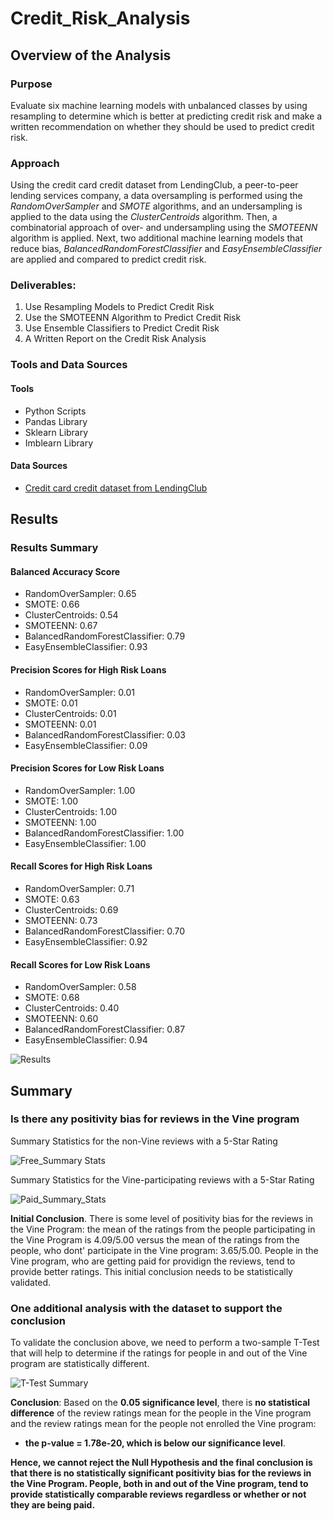 # Credit_Risk_Analysis

## Overview of the Analysis

### Purpose

Evaluate six machine learning models with unbalanced classes by using resampling to determine which is better at predicting credit risk and make a written recommendation on whether they should be used to predict credit risk.  

### Approach

Using the credit card credit dataset from LendingClub, a peer-to-peer lending services company, a data oversampling is performed using the *RandomOverSampler* and *SMOTE* algorithms, and an undersampling is applied to the data using the *ClusterCentroids* algorithm. Then, a combinatorial approach of over- and undersampling using the *SMOTEENN* algorithm is applied. Next, two additional machine learning models that reduce bias, *BalancedRandomForestClassifier* and *EasyEnsembleClassifier* are applied and compared to predict credit risk.  

### Deliverables: 

1. Use Resampling Models to Predict Credit Risk
2. Use the SMOTEENN Algorithm to Predict Credit Risk
3. Use Ensemble Classifiers to Predict Credit Risk
4. A Written Report on the Credit Risk Analysis 

### Tools and Data Sources

#### Tools

- Python Scripts
- Pandas Library
- Sklearn Library
- Imblearn Library


#### Data Sources

- [Credit card credit dataset from LendingClub](https://2u-data-curriculum-team.s3.amazonaws.com/dataviz-online/module_17/Module-17-Challenge-Resources.zip)

## Results

### Results Summary

#### Balanced Accuracy Score 

- RandomOverSampler:                0.65
- SMOTE:                            0.66
- ClusterCentroids:                 0.54
- SMOTEENN:                         0.67
- BalancedRandomForestClassifier:   0.79
- EasyEnsembleClassifier:           0.93

#### Precision Scores for High Risk Loans

- RandomOverSampler:                0.01
- SMOTE:                            0.01
- ClusterCentroids:                 0.01
- SMOTEENN:                         0.01
- BalancedRandomForestClassifier:   0.03
- EasyEnsembleClassifier:           0.09

#### Precision Scores for Low Risk Loans

- RandomOverSampler:                1.00
- SMOTE:                            1.00
- ClusterCentroids:                 1.00
- SMOTEENN:                         1.00
- BalancedRandomForestClassifier:   1.00
- EasyEnsembleClassifier:           1.00

#### Recall Scores for High Risk Loans

- RandomOverSampler:                0.71
- SMOTE:                            0.63
- ClusterCentroids:                 0.69
- SMOTEENN:                         0.73
- BalancedRandomForestClassifier:   0.70
- EasyEnsembleClassifier:           0.92

#### Recall Scores for Low Risk Loans

- RandomOverSampler:                0.58
- SMOTE:                            0.68
- ClusterCentroids:                 0.40
- SMOTEENN:                         0.60
- BalancedRandomForestClassifier:   0.87
- EasyEnsembleClassifier:           0.94

![Results](/Resources/vine_reviews_5_star.png)

## Summary

### Is there any positivity bias for reviews in the Vine program

Summary Statistics for the non-Vine reviews with a 5-Star Rating

![Free_Summary Stats](/Resources/free_summary_stats.png)

Summary Statistics for the Vine-participating reviews with a 5-Star Rating

![Paid_Summary_Stats](/Resources/paid_summary_stats.png)

**Initial Conclusion**. There is some level of positivity bias for the reviews in the Vine Program:  the mean of the ratings from the people participating in the Vine Program is 4.09/5.00 versus the mean of the ratings from the people, who dont' participate in the Vine program: 3.65/5.00. People in the Vine program, who are getting paid for providign the reviews, tend to provide better ratings. This initial conclusion needs to be statistically validated.

### One additional analysis with the dataset to support the conclusion

To validate the conclusion above, we need to perform a two-sample T-Test that will help to determine if the ratings for people in and out of the Vine program are statistically different. 

![T-Test Summary](/Resources/2-sample-t-test.png)

**Conclusion**: Based on the **0.05 significance level**, there is **no statistical difference** of the review ratings mean for the people in the Vine program and the review ratings mean for the people not enrolled the Vine program: 

- **the p-value = 1.78e-20, which is below our significance level**.

**Hence, we cannot reject the Null Hypothesis and the final conclusion is that there is no statistically significant positivity bias for the reviews in the Vine Program. People, both in and out of the Vine program, tend to provide statistically comparable reviews regardless or whether or not they are being paid.**

